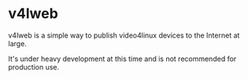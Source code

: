 v4lweb
====

v4lweb is a simple way to publish video4linux devices to the Internet at large.

It's under heavy development at this time and is not recommended for production use.
